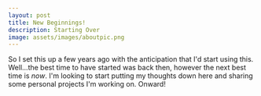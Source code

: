 ```yaml
---
layout: post
title: New Beginnings!
description: Starting Over
image: assets/images/aboutpic.png
---
```

<a href="#20240721-1"></a>
So I set this up a few years ago with the anticipation that I'd start using this. Well...the best time to have started was back then, however the next best time is *now*. I'm looking to start putting my thoughts down here and sharing some personal projects I'm working on. Onward!